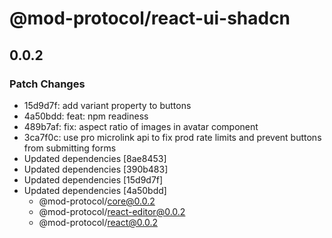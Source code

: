 # @mod-protocol/react-ui-shadcn

## 0.0.2

### Patch Changes

- 15d9d7f: add variant property to buttons
- 4a50bdd: feat: npm readiness
- 489b7af: fix: aspect ratio of images in avatar component
- 3ca7f0c: use pro microlink api to fix prod rate limits and prevent buttons from submitting forms
- Updated dependencies [8ae8453]
- Updated dependencies [390b483]
- Updated dependencies [15d9d7f]
- Updated dependencies [4a50bdd]
  - @mod-protocol/core@0.0.2
  - @mod-protocol/react-editor@0.0.2
  - @mod-protocol/react@0.0.2
